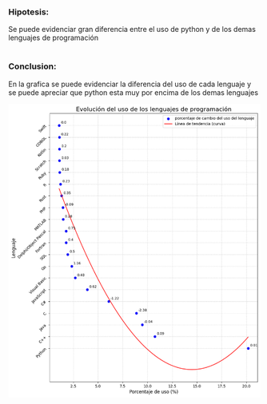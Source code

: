 ### Hipotesis:
 Se puede evidenciar gran diferencia entre el uso de python y de los demas lenguajes de programación
 #
### Conclusion:
 En la grafica se puede evidenciar la diferencia del uso de cada lenguaje y se puede apreciar que python esta muy por encima de los demas lenguajes

 ![alt text](image.png)